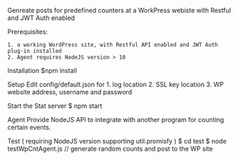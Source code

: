 Genreate posts for predefined counters at a WorkPress webiste with Restful and JWT Auth enabled


Prerequisites:

    1. a working WordPress site, with Restful API enabled and JWT Auth plug-in installed
    2. Agent requires NodeJS version > 10

Installation
    $npm install

Setup
    Edit config/default.json for
        1. log location
        2. SSL key location
        3. WP website address, username and password

Start the Stat server
    $ npm start

Agent
    Provide NodeJS API to integrate with another program for counting certain events.

Test ( requiring NodeJS version supporting util.promisfy )
    $ cd test
    $ node testWpCntAgent.js  // generate random counts and post to the WP site
